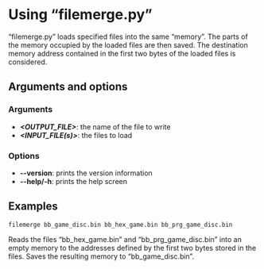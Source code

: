 # Using “filemerge.py”

“filemerge.py” loads specified files into the same “memory”. The parts of the memory occupied by the loaded files are then saved. The destination memory address contained in the first two bytes of the loaded files is considered.


## Arguments and options

### Arguments

* ***&lt;OUTPUT_FILE&gt;***: the name of the file to write
* ***&lt;INPUT_FILE(s)&gt;***: the files to load

### Options

* __--version__: prints the version information
* __--help/-h__: prints the help screen

## Examples

```console
filemerge bb_game_disc.bin bb_hex_game.bin bb_prg_game_disc.bin
```

Reads the files “bb_hex_game.bin” and “bb_prg_game_disc.bin” into an empty memory to the addresses defined by the first two bytes stored in the files. Saves the resulting memory to “bb_game_disc.bin”.